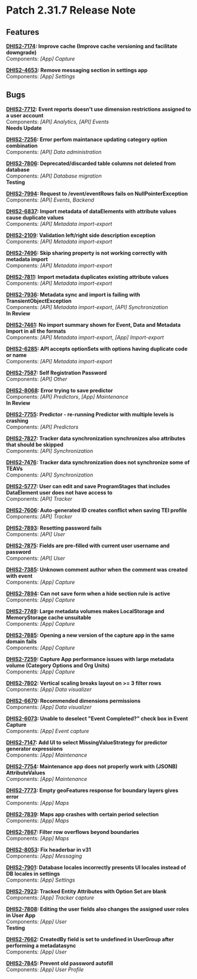 # Patch 2.31.7 Release Note

## Features

**[DHIS2-7174](https://jira.dhis2.org/browse/DHIS2-7174): Improve cache (Improve cache versioning and facilitate downgrade)**  
Components: _[App] Capture_

**[DHIS2-4653](https://jira.dhis2.org/browse/DHIS2-4653): Remove messaging section in settings app**  
Components: _[App] Settings_

## Bugs

**[DHIS2-7712](https://jira.dhis2.org/browse/DHIS2-7712): Event reports doesn't use dimension restrictions assigned to a user account**  
Components: _[API] Analytics_, _[API] Events_  
**Needs Update**

**[DHIS2-7256](https://jira.dhis2.org/browse/DHIS2-7256): Error perfom maintanace updating category option combination**  
Components: _[API] Data administration_

**[DHIS2-7806](https://jira.dhis2.org/browse/DHIS2-7806): Deprecated/discarded table columns not deleted from database**  
Components: _[API] Database migration_  
**Testing**

**[DHIS2-7994](https://jira.dhis2.org/browse/DHIS2-7994): Request to /event/eventRows fails on NullPointerException**  
Components: _[API] Events_, _Backend_

**[DHIS2-6837](https://jira.dhis2.org/browse/DHIS2-6837): Import metadata of dataElements with attribute values cause duplicate values**  
Components: _[API] Metadata import-export_

**[DHIS2-2109](https://jira.dhis2.org/browse/DHIS2-2109): Validation left/right side description exception**  
Components: _[API] Metadata import-export_

**[DHIS2-7496](https://jira.dhis2.org/browse/DHIS2-7496): Skip sharing property is not working correctly with metadata import**  
Components: _[API] Metadata import-export_

**[DHIS2-7811](https://jira.dhis2.org/browse/DHIS2-7811): Import metadata duplicates existing attribute values**  
Components: _[API] Metadata import-export_

**[DHIS2-7936](https://jira.dhis2.org/browse/DHIS2-7936): Metadata sync and import is failing with TransientObjectException**  
Components: _[API] Metadata import-export_, _[API] Synchronization_  
**In Review**

**[DHIS2-7461](https://jira.dhis2.org/browse/DHIS2-7461): No import summary shown for Event, Data and Metadata Import in all the formats**  
Components: _[API] Metadata import-export_, _[App] Import-export_

**[DHIS2-6285](https://jira.dhis2.org/browse/DHIS2-6285): API accepts optionSets with options having duplicate code or name**  
Components: _[API] Metadata import-export_

**[DHIS2-7587](https://jira.dhis2.org/browse/DHIS2-7587): Self Registration Password**  
Components: _[API] Other_

**[DHIS2-8068](https://jira.dhis2.org/browse/DHIS2-8068): Error trying to save predictor**  
Components: _[API] Predictors_, _[App] Maintenance_  
**In Review**

**[DHIS2-7755](https://jira.dhis2.org/browse/DHIS2-7755): Predictor - re-running Predictor with multiple levels is crashing**  
Components: _[API] Predictors_

**[DHIS2-7827](https://jira.dhis2.org/browse/DHIS2-7827): Tracker data synchronization synchronizes also attributes that should be skipped**  
Components: _[API] Synchronization_

**[DHIS2-7476](https://jira.dhis2.org/browse/DHIS2-7476): Tracker data synchronization does not synchronize some of TEAVs**  
Components: _[API] Synchronization_

**[DHIS2-5777](https://jira.dhis2.org/browse/DHIS2-5777): User can edit and save ProgramStages that includes DataElement user does not have access to**  
Components: _[API] Tracker_

**[DHIS2-7606](https://jira.dhis2.org/browse/DHIS2-7606): Auto-generated ID creates conflict when saving TEI profile**  
Components: _[API] Tracker_

**[DHIS2-7893](https://jira.dhis2.org/browse/DHIS2-7893): Resetting password fails**  
Components: _[API] User_

**[DHIS2-7875](https://jira.dhis2.org/browse/DHIS2-7875): Fields are pre-filled with current user username and password**  
Components: _[API] User_

**[DHIS2-7385](https://jira.dhis2.org/browse/DHIS2-7385): Unknown comment author when the comment was created with event**  
Components: _[App] Capture_

**[DHIS2-7894](https://jira.dhis2.org/browse/DHIS2-7894): Can not save form when a hide section rule is active**  
Components: _[App] Capture_

**[DHIS2-7749](https://jira.dhis2.org/browse/DHIS2-7749): Large metadata volumes makes LocalStorage and MemoryStorage cache unsuitable**  
Components: _[App] Capture_

**[DHIS2-7885](https://jira.dhis2.org/browse/DHIS2-7885): Opening a new version of the capture app in the same domain fails**  
Components: _[App] Capture_

**[DHIS2-7259](https://jira.dhis2.org/browse/DHIS2-7259): Capture App performance issues with large metadata volume (Category Options and Org Units)**  
Components: _[App] Capture_

**[DHIS2-7802](https://jira.dhis2.org/browse/DHIS2-7802): Vertical scaling breaks layout on >= 3 filter rows**  
Components: _[App] Data visualizer_

**[DHIS2-6670](https://jira.dhis2.org/browse/DHIS2-6670): Recommended dimensions permissions**  
Components: _[App] Data visualizer_

**[DHIS2-6073](https://jira.dhis2.org/browse/DHIS2-6073): Unable to deselect "Event Completed?" check box in Event Capture**  
Components: _[App] Event capture_

**[DHIS2-7147](https://jira.dhis2.org/browse/DHIS2-7147): Add UI to select MissingValueStrategy for predictor generator expressions**  
Components: _[App] Maintenance_

**[DHIS2-7754](https://jira.dhis2.org/browse/DHIS2-7754): Maintenance app does not properly work with (JSONB) AttributeValues**  
Components: _[App] Maintenance_

**[DHIS2-7773](https://jira.dhis2.org/browse/DHIS2-7773): Empty geoFeatures response for boundary layers gives error**  
Components: _[App] Maps_

**[DHIS2-7839](https://jira.dhis2.org/browse/DHIS2-7839): Maps app crashes with certain period selection**  
Components: _[App] Maps_

**[DHIS2-7867](https://jira.dhis2.org/browse/DHIS2-7867): Filter row overflows beyond boundaries**  
Components: _[App] Maps_

**[DHIS2-8053](https://jira.dhis2.org/browse/DHIS2-8053): Fix headerbar in v31**  
Components: _[App] Messaging_

**[DHIS2-7901](https://jira.dhis2.org/browse/DHIS2-7901): Database locales incorrectly presents UI locales instead of DB locales in settings**  
Components: _[App] Settings_

**[DHIS2-7923](https://jira.dhis2.org/browse/DHIS2-7923): Tracked Entity Attributes with Option Set are blank**  
Components: _[App] Tracker capture_

**[DHIS2-7808](https://jira.dhis2.org/browse/DHIS2-7808): Editing the user fields also changes the assigned user roles in User App**  
Components: _[App] User_  
**Testing**

**[DHIS2-7662](https://jira.dhis2.org/browse/DHIS2-7662): CreatedBy field is set to undefined in UserGroup after performing a metadatasync**  
Components: _[App] User_

**[DHIS2-7845](https://jira.dhis2.org/browse/DHIS2-7845): Prevent old password autofill**  
Components: _[App] User Profile_

